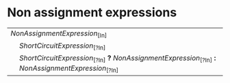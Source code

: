# Non assignment expressions

<table>
    <tr>
        <td colspan="2"><i>NonAssignmentExpression</i><sub>[In]</sub></td>
    </tr>
    <tr>
        <td>&nbsp;</td><td><i>ShortCircuitExpression</i><sub>[?In]</sub></td>
    </tr>
    <tr>
        <td>&nbsp;</td><td><i>ShortCircuitExpression</i><sub>[?In]</sub> <b>?</b> <i>NonAssignmentExpression</i><sub>[?In]</sub> <b>:</b> <i>NonAssignmentExpression</i><sub>[?In]</sub></td>
    </tr>
</table>